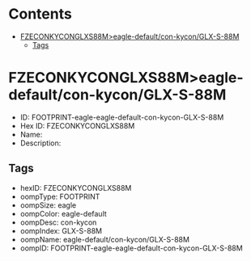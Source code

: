 



Contents
========

* [FZECONKYCONGLXS88M>eagle-default/con-kycon/GLX-S-88M](#fzeconkyconglxs88meagle-defaultcon-kyconglx-s-88m)
	* [Tags](#tags)

# FZECONKYCONGLXS88M>eagle-default/con-kycon/GLX-S-88M

- ID: FOOTPRINT-eagle-eagle-default-con-kycon-GLX-S-88M
- Hex ID: FZECONKYCONGLXS88M
- Name: 
- Description: 

## Tags

- hexID: FZECONKYCONGLXS88M
- oompType: FOOTPRINT
- oompSize: eagle
- oompColor: eagle-default
- oompDesc: con-kycon
- oompIndex: GLX-S-88M
- oompName: eagle-default/con-kycon/GLX-S-88M
- oompID: FOOTPRINT-eagle-eagle-default-con-kycon-GLX-S-88M
